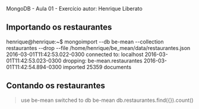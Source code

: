 MongoDB - Aula 01 - Exercício
autor: Henrique Liberato

## Importando os restaurantes

henrique@henrique:~$ mongoimport --db be-mean --collection restaurantes --drop --file /home/henrique/be_mean/data/restaurantes.json
2016-03-01T11:42:53.022-0300	connected to: localhost
2016-03-01T11:42:53.023-0300	dropping: be-mean.restaurantes
2016-03-01T11:42:54.894-0300	imported 25359 documents

## Contando os restaurantes

> use be-mean
switched to db be-mean
> db.restaurantes.find({}).count()